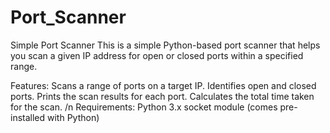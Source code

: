# Port_Scanner
Simple Port Scanner
This is a simple Python-based port scanner that helps you scan a given IP address for open or closed ports within a specified range.

Features:
Scans a range of ports on a target IP.
Identifies open and closed ports.
Prints the scan results for each port.
Calculates the total time taken for the scan.
/n
Requirements:
Python 3.x
socket module (comes pre-installed with Python)
